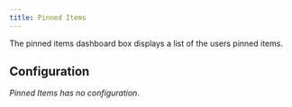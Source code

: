 ```yaml
---
title: Pinned Items
---
```


The pinned items dashboard box displays a list of the users pinned items.

## Configuration

_Pinned Items has no configuration_.
